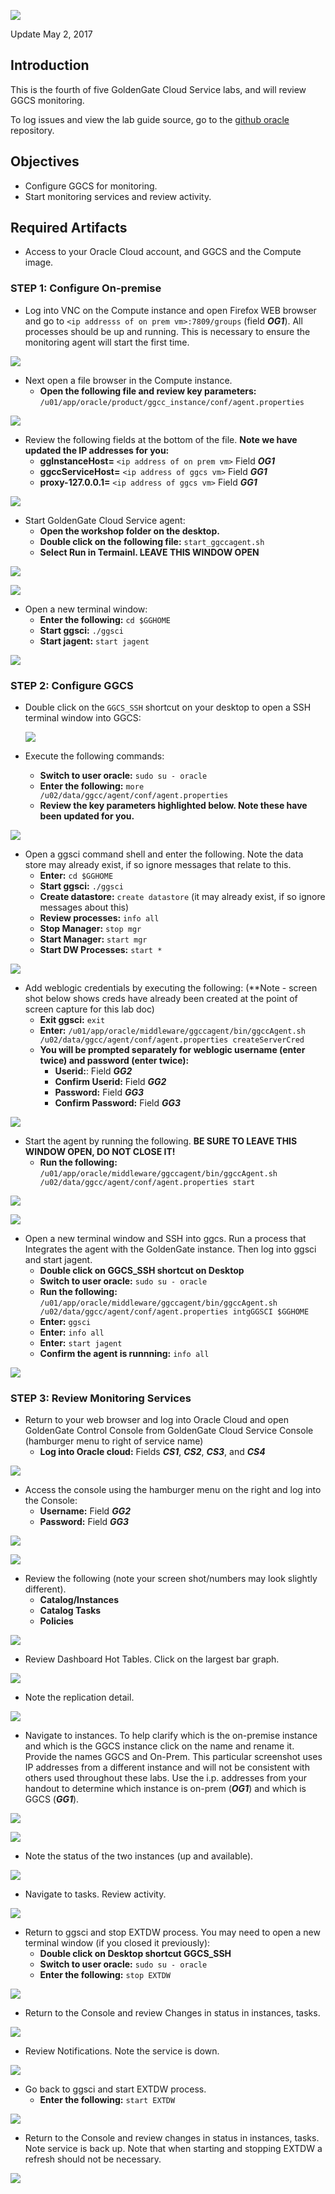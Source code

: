 ![](images/400/lab400.png)

Update May 2, 2017

## Introduction

This is the fourth of five GoldenGate Cloud Service labs, and will review GGCS monitoring.

To log issues and view the lab guide source, go to the [github oracle](https://github.com/pcdavies/GoldenGateCloudService/issues) repository.

## Objectives

- Configure GGCS for monitoring.
- Start monitoring services and review activity.

## Required Artifacts

- Access to your Oracle Cloud account, and GGCS and the Compute image.

### **STEP 1**: Configure On-premise

- Log into VNC on the Compute instance and open Firefox WEB browser and go to `<ip addresss of on prem vm>:7809/groups` (field ***OG1***).  All processes should be up and running.  This is necessary to ensure the monitoring agent will start the first time.

![](images/400/i1.1.png)

- Next open a file browser in the Compute instance.
	- **Open the following file and review key parameters:** `/u01/app/oracle/product/ggcc_instance/conf/agent.properties`

![](images/400/i1.png)

- Review the following fields at the bottom of the file.  **Note we have updated the IP addresses for you:**
    - **ggInstanceHost=** `<ip address of on prem vm>` Field ***OG1***
    - **ggccServiceHost=** `<ip address of ggcs vm>` Field ***GG1***
    - **proxy-127.0.0.1=** `<ip address of ggcs vm>` Field ***GG1***

![](images/400/i2.png)

- Start GoldenGate Cloud Service agent:
    - **Open the workshop folder on the desktop.**
    - **Double click on the following file:** `start_ggccagent.sh` 
    - **Select Run in Termainl.  LEAVE THIS WINDOW OPEN**

![](images/400/i3.png)

![](images/400/i3.1.png)

-  Open a new terminal window:
    - **Enter the following:** `cd $GGHOME`
    - **Start ggsci:** `./ggsci`
    - **Start jagent:** `start jagent`

![](images/400/i4.png)

### **STEP 2**: Configure GGCS

- Double click on the `GGCS_SSH` shortcut on your desktop to open a SSH terminal window into GGCS:

    ![](images/400/i4.1.png)

- Execute the following commands:
	- **Switch to user oracle:** `sudo su - oracle`
    - **Enter the following:** `more /u02/data/ggcc/agent/conf/agent.properties`
    - **Review the key parameters highlighted below.  Note these have been updated for you.**

![](images/400/i5.png)

- Open a ggsci command shell and enter the following.  Note the data store may already exist, if so ignore messages that relate to this.
    - **Enter:** `cd $GGHOME`
    - **Start ggsci:** `./ggsci`
    - **Create datastore:** `create datastore` (it may already exist, if so ignore messages about this)
    - **Review processes:** `info all`
    - **Stop Manager:** `stop mgr`
    - **Start Manager:** `start mgr`
    - **Start DW Processes:** `start *`

![](images/400/i6.png)

- Add weblogic credentials by executing the following: (**Note - screen shot below shows creds have already been created at the point of screen capture for this lab doc)
    - **Exit ggsci:** `exit`
    - **Enter:** `/u01/app/oracle/middleware/ggccagent/bin/ggccAgent.sh /u02/data/ggcc/agent/conf/agent.properties createServerCred`
    - **You will be prompted separately for weblogic username (enter twice) and password (enter twice):**
        - **Userid:**: Field ***GG2***
        - **Confirm Userid:** Field ***GG2***
        - **Password:** Field ***GG3***
        - **Confirm Password:** Field ***GG3***

![](images/400/i7.png)

- Start the agent by running the following.  **BE SURE TO LEAVE THIS WINDOW OPEN, DO NOT CLOSE IT!**
    - **Run the following:** `/u01/app/oracle/middleware/ggccagent/bin/ggccAgent.sh /u02/data/ggcc/agent/conf/agent.properties start`

![](images/400/i8.png)

![](images/400/i8.1.png)

- Open a new terminal window and SSH into ggcs.  Run a process that Integrates the agent with the GoldenGate instance. Then log into ggsci and start jagent.
	- **Double click on GGCS_SSH shortcut on Desktop**
	- **Switch to user oracle:** `sudo su - oracle` 
    - **Run the following:**  `/u01/app/oracle/middleware/ggccagent/bin/ggccAgent.sh /u02/data/ggcc/agent/conf/agent.properties intgGGSCI $GGHOME`
    - **Enter:** `ggsci`
    - **Enter:** `info all`
    - **Enter:**  `start jagent`
    - **Confirm the agent is runnning:** `info all`

![](images/400/i9.png)

### **STEP 3**: Review Monitoring Services

- Return to your web browser and log into Oracle Cloud and open GoldenGate Control Console from GoldenGate Cloud Service Console (hamburger menu to right of service name)
    - **Log into Oracle cloud:** Fields ***CS1***, ***CS2***, ***CS3***, and ***CS4***

![](images/400/i10.png)

- Access the console using the hamburger menu on the right and log into the Console:
    - **Username:**  Field ***GG2***
    - **Password:**  Field ***GG3***

![](images/400/i11.png)

![](images/400/i12.png)

- Review the following (note your screen shot/numbers may look slightly different).
    - **Catalog/Instances**
    - **Catalog Tasks**
    - **Policies**

![](images/400/i13.png)

- Review Dashboard Hot Tables.  Click on the largest bar graph.

![](images/400/i14.png)

- Note the replication detail.

![](images/400/i14.1.png)

- Navigate to instances.  To help clarify which is the on-premise instance and which is the GGCS instance click on the name and rename it.  Provide the names GGCS and On-Prem.  This particular screenshot uses IP addresses from a different instance and will not be consistent with others used throughout these labs.  Use the i.p. addresses from your handout to determine which instance is on-prem (***OG1***) and which is GGCS (***GG1***).

![](images/400/i14.5.png)

![](images/400/i14.4.png)

- Note the status of the two instances (up and available).

![](images/400/i14.2.png)

- Navigate to tasks.  Review activity.

![](images/400/i14.6.png)

- Return to ggsci and stop EXTDW process.  You may need to open a new terminal window (if you closed it previously):
	- **Double click on Desktop shortcut GGCS_SSH**
    - **Switch to user oracle:** `sudo su - oracle` 
    - **Enter the following:**  `stop EXTDW`

![](images/400/i14.3.png)

- Return to the Console and review Changes in status in instances, tasks.  

![](images/400/i15.1.png)

- Review Notifications.  Note the service is down.

![](images/400/i16.png)

- Go back to ggsci and start EXTDW process.
    - **Enter the following:** `start EXTDW`

![](images/400/i17.png)

- Return to the Console and review changes in status in instances, tasks. Note service is back up.  Note that when starting and stopping EXTDW a refresh should not be necessary.

![](images/400/i18.png)
